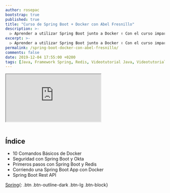 ```yaml
---
author: rosepac
bootstrap: true
published: true
title: "Curso de Spring Boot + Docker con Abel Fresnillo"
description: >-
  ▷ Aprender a utilizar Spring Boot junto a Docker ✌️ Con el curso impartido por Abel Fresnillo
excerpt: >-
  ▷ Aprender a utilizar Spring Boot junto a Docker ✌️ Con el curso impartido por Abel Fresnillo
permalink: /spring-boot-docker-con-abel-fresnillo/
comments: false
date: 2019-12-04 17:55:00 +0200
tags: [Java, Framework Spring, Redis, Videotutorial Java, Videotutorial Docker, Videotutorial Redis]
---
```


<div class="embed-responsive embed-responsive-16by9">
  <iframe class="embed-responsive-item" src="https://www.youtube-nocookie.com/embed/X7Qq5n5Ph80" allowfullscreen></iframe>
</div><br/>

## Índice

* 10 Comandos Básicos de Docker
* Seguridad con Spring Boot y Okta
* Primeros pasos con Spring Boot y Redis
* Corriendo una Spring Boot App con Docker
* Spring Boot Rest API

[Spring](/cursos-tecnologia/#spring){: .btn .btn-outline-dark .btn-lg .btn-block}
